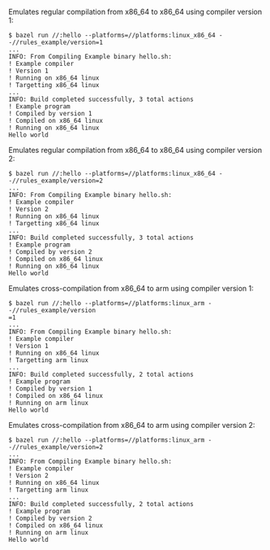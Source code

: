 Emulates regular compilation from x86_64 to x86_64 using compiler version 1:

```
$ bazel run //:hello --platforms=//platforms:linux_x86_64 --//rules_example/version=1
...
INFO: From Compiling Example binary hello.sh:
! Example compiler
! Version 1
! Running on x86_64 linux
! Targetting x86_64 linux
...
INFO: Build completed successfully, 3 total actions
! Example program
! Compiled by version 1
! Compiled on x86_64 linux
! Running on x86_64 linux
Hello world
```

Emulates regular compilation from x86_64 to x86_64 using compiler version 2:

```
$ bazel run //:hello --platforms=//platforms:linux_x86_64 --//rules_example/version=2
...
INFO: From Compiling Example binary hello.sh:
! Example compiler
! Version 2
! Running on x86_64 linux
! Targetting x86_64 linux
...
INFO: Build completed successfully, 3 total actions
! Example program
! Compiled by version 2
! Compiled on x86_64 linux
! Running on x86_64 linux
Hello world
```

Emulates cross-compilation from x86_64 to arm using compiler version 1:

```
$ bazel run //:hello --platforms=//platforms:linux_arm --//rules_example/version
=1
...
INFO: From Compiling Example binary hello.sh:
! Example compiler
! Version 1
! Running on x86_64 linux
! Targetting arm linux
...
INFO: Build completed successfully, 2 total actions
! Example program
! Compiled by version 1
! Compiled on x86_64 linux
! Running on arm linux
Hello world
```

Emulates cross-compilation from x86_64 to arm using compiler version 2:

```
$ bazel run //:hello --platforms=//platforms:linux_arm --//rules_example/version=2
...
INFO: From Compiling Example binary hello.sh:
! Example compiler
! Version 2
! Running on x86_64 linux
! Targetting arm linux
...
INFO: Build completed successfully, 2 total actions
! Example program
! Compiled by version 2
! Compiled on x86_64 linux
! Running on arm linux
Hello world
```
